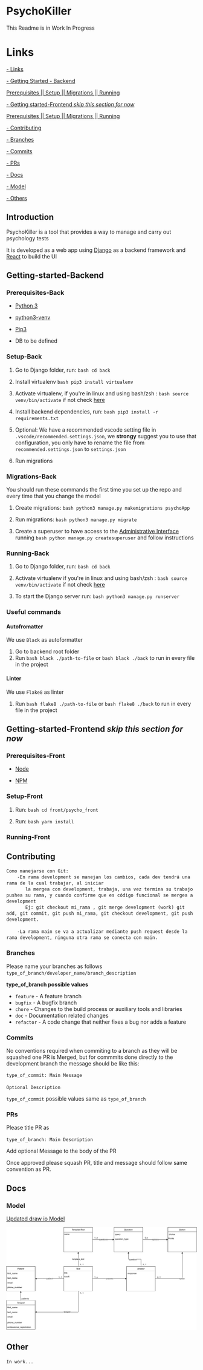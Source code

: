 # PsychoKiller

This Readme is in Work In Progress

# Links

[- Links](#Introduction)


[- Getting Started - Backend](#Getting-Started-Back )

[ Prerequisites ](#Prerequisites-Back)
[|| Setup ](#Setup-Back)
[|| Migrations ](#Migrations-Back)
[|| Running ](#Running-Back)


[- Getting started-Frontend _skip this section for now_](#Getting-started-Frontend)

[ Prerequisites ](#Prerequisites-Front)
[|| Setup ](#Setup-Front)
[|| Migrations ](#Migrations-Front)
[|| Running ](#Running-Front)

[- Contributing](#Contributing)

[- Branches](#Branches)

[- Commits](#Commits)

[- PRs](#PRs)

[- Docs](#Docs)

[- Model](#Model)

[- Others](#Others)

## Introduction

PsychoKiller is a tool that provides a way to manage and carry out psychology tests

It is developed as a web app using [Django](https://www.djangoproject.com/) as a backend framework and [React](https://reactjs.org/) to build the UI

## Getting-started-Backend

### Prerequisites-Back

- [Python 3](https://www.python.org/)

- [python3-venv](https://docs.python.org/3/library/venv.html)

- [Pip3](https://pypi.org/project/pip/)

- DB to be defined

### Setup-Back

1. Go to Django folder, run: `bash cd back`

2. Install virtualenv `bash pip3 install virtualenv`

3. Activate virtualenv, if you're in linux and using bash/zsh : `bash source venv/bin/activate` if not check [here](https://docs.python.org/3/library/venv.html)

4. Install backend dependencies, run: `bash pip3 install -r requirements.txt`

5. Optional: We have a recommended vscode setting file in `.vscode/recommended.settings.json`, we **strongy** suggest you to use that configuration, you only have to rename the file from `recommended.settings.json` to `settings.json`

6. Run migrations

### Migrations-Back

You should run these commands the first time you set up the repo and every time that you change the model

1. Create migrations: `bash python3 manage.py makemigrations psychoApp`

2. Run migrations: `bash python3 manage.py migrate`

3. Create a superuser to have access to the [Administrative Interface](https://docs.djangoproject.com/en/3.1/ref/contrib/admin/) running `bash python manage.py createsuperuser` and follow instructions

### Running-Back

1. Go to Django folder, run: `bash cd back`

2. Activate virtualenv if you're in linux and using bash/zsh : `bash source venv/bin/activate` if not check [here](https://docs.python.org/3/library/venv.html)

3. To start the Django server run: `bash python3 manage.py runserver`

### Useful commands

#### Autofromatter

We use `Black` as autoformatter

1. Go to backend root folder
2. Run `bash black ./path-to-file` or `bash black ./back` to run in every file in the project

#### Linter

We use `Flake8` as linter

1. Run `bash flake8 ./path-to-file` or `bash flake8 ./back` to run in every file in the project

## Getting-started-Frontend _skip this section for now_

### Prerequisites-Front

- [Node](https://nodejs.org)

- [NPM](https://www.npmjs.com/)

### Setup-Front

1. Run: `bash cd front/psycho_front`

2. Run: `bash yarn install`

### Running-Front

## Contributing

```
Como manejarse con Git:
    -En rama development se manejan los cambios, cada dev tendrá una rama de la cual trabajar, al iniciar
       la mergea con development, trabaja, una vez termina su trabajo pushea su rama, y cuando confirme que es código funcional se mergea a development
       Ej: git checkout mi_rama , git merge development (work) git add, git commit, git push mi_rama, git checkout development, git push development.

    -La rama main se va a actualizar mediante push request desde la rama development, ninguna otra rama se conecta con main.
```

### Branches

Please name your branches as follows `type_of_branch/developer_name/branch_description`

**type_of_branch possible values**

- `feature` - A feature branch
- `bugfix` - A bugfix branch
- `chore` - Changes to the build process or auxiliary tools and libraries
- `doc` - Documentation related changes
- `refactor` - A code change that neither fixes a bug nor adds a feature

### Commits

No conventions required when commiting to a branch as they will be squashed one PR is Merged, but for commmits done directly to the development branch the message should be like this:

```
type_of_commit: Main Message

Optional Description
```

`type_of_commit` possible values same as `type_of_branch`

### PRs

Please title PR as

`type_of_branch: Main Description`

Add optional Message to the body of the PR

Once approved please squash PR, title and message should follow same convention as PR.

## Docs

### Model

[Updated draw io Model](https://drive.google.com/file/d/10hqU88j-wviGUm4WkoZvQdNqPKNEO4dV/view?usp=sharing)

![Model](docs/ModeloDataBase_0_1.jpg)

## Other

```
In work...
```
